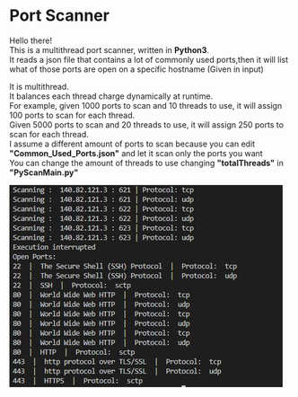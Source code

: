 # Port Scanner
Hello there!<br>
This is a multithread port scanner, written in <b>Python3</b>.<br>
It reads a json file that contains a lot of commonly used ports,then it will list what of those ports are open on a specific hostname (Given in input)<br>

It is multithread.<br>
It balances each thread charge dynamically at runtime.<br> 
For example, given 1000 ports to scan and 10 threads to use, it will assign 100 ports to scan for each thread.<br>
Given 5000 ports to scan and 20 threads to use, it will assign 250 ports to scan for each thread.<br>
I assume a different amount of ports to scan because you can edit <b>"Common_Used_Ports.json"</b> and let it scan only the ports you want<br>
You can change the amount of threads to use changing <b>"totalThreads"</b> in <b>"PyScanMain.py"</b><br>

![Alt text](https://raw.githubusercontent.com/ptr-cln/Port_Scanner/main/resources/screenshots/Screenshot.JPG)<br>

